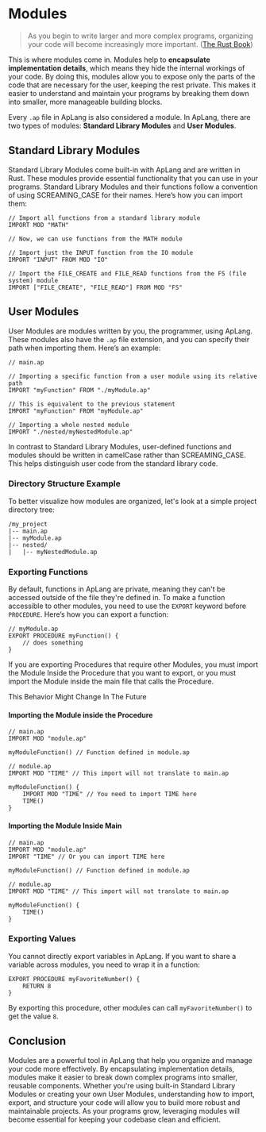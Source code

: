 # Modules

> As you begin to write larger and more complex programs, organizing your code will become increasingly more important. ([The Rust Book](https://doc.rust-lang.org/stable/book/ch07-00-managing-growing-projects-with-packages-crates-and-modules.html))

This is where modules come in. Modules help to **encapsulate implementation details**, which means they hide the internal workings of your code. By doing this, modules allow you to expose only the parts of the code that are necessary for the user, keeping the rest private. This makes it easier to understand and maintain your programs by breaking them down into smaller, more manageable building blocks.

Every `.ap` file in ApLang is also considered a module. In ApLang, there are two types of modules: **Standard Library Modules** and **User Modules**.

## Standard Library Modules

Standard Library Modules come built-in with ApLang and are written in Rust. These modules provide essential functionality that you can use in your programs. Standard Library Modules and their functions follow a convention of using SCREAMING_CASE for their names. Here’s how you can import them:

```ap
// Import all functions from a standard library module
IMPORT MOD "MATH"

// Now, we can use functions from the MATH module

// Import just the INPUT function from the IO module
IMPORT "INPUT" FROM MOD "IO"

// Import the FILE_CREATE and FILE_READ functions from the FS (file system) module
IMPORT ["FILE_CREATE", "FILE_READ"] FROM MOD "FS"
```

## User Modules

User Modules are modules written by you, the programmer, using ApLang. These modules also have the `.ap` file extension, and you can specify their path when importing them. Here’s an example:

```ap
// main.ap

// Importing a specific function from a user module using its relative path
IMPORT "myFunction" FROM "./myModule.ap"

// This is equivalent to the previous statement
IMPORT "myFunction" FROM "myModule.ap"

// Importing a whole nested module
IMPORT "./nested/myNestedModule.ap"
```

In contrast to Standard Library Modules, user-defined functions and modules should be written in camelCase rather than SCREAMING_CASE. This helps distinguish user code from the standard library code.

### Directory Structure Example

To better visualize how modules are organized, let's look at a simple project directory tree:

```
/my_project
|-- main.ap
|-- myModule.ap
|-- nested/
|   |-- myNestedModule.ap
```

### Exporting Functions

By default, functions in ApLang are private, meaning they can't be accessed outside of the file they're defined in. To make a function accessible to other modules, you need to use the `EXPORT` keyword before `PROCEDURE`. Here’s how you can export a function:

```ap
// myModule.ap
EXPORT PROCEDURE myFunction() {
    // does something
}
```

If you are exporting Procedures that require other Modules, you must import the Module Inside the Procedure that you want to export, or you must import the Module inside the main file that calls the Procedure.

<div class="warning">This Behavior Might Change In The Future</div>

#### Importing the Module inside the Procedure
```ap
// main.ap
IMPORT MOD "module.ap"

myModuleFunction() // Function defined in module.ap

// module.ap
IMPORT MOD "TIME" // This import will not translate to main.ap

myModuleFunction() {
	IMPORT MOD "TIME" // You need to import TIME here
	TIME()
}
```

#### Importing the Module Inside Main
```ap
// main.ap
IMPORT MOD "module.ap"
IMPORT "TIME" // Or you can import TIME here

myModuleFunction() // Function defined in module.ap

// module.ap
IMPORT MOD "TIME" // This import will not translate to main.ap

myModuleFunction() {
	TIME()
}
```
### Exporting Values

You cannot directly export variables in ApLang. If you want to share a variable across modules, you need to wrap it in a function:

```ap
EXPORT PROCEDURE myFavoriteNumber() {
    RETURN 8
}
```

By exporting this procedure, other modules can call `myFavoriteNumber()` to get the value `8`.

## Conclusion

Modules are a powerful tool in ApLang that help you organize and manage your code more effectively. By encapsulating implementation details, modules make it easier to break down complex programs into smaller, reusable components. Whether you're using built-in Standard Library Modules or creating your own User Modules, understanding how to import, export, and structure your code will allow you to build more robust and maintainable projects. As your programs grow, leveraging modules will become essential for keeping your codebase clean and efficient.
